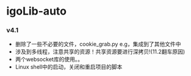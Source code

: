 # igoLib-auto
### v4.1
- 删除了一些不必要的文件，cookie_grab.py e.g，集成到了其他文件中
- 涉及到多线程，注意共享的资源！共享资源要进行深拷贝!(11.2翻车原因)
- 两个websocket库的使用。。
- Linux shell中的启动，关闭和重启项目的脚本

